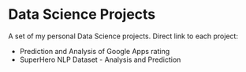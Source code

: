 # Data Science Projects 
A set of my personal Data Science projects. Direct link to each project:

* Prediction and Analysis of Google Apps rating
* SuperHero NLP Dataset - Analysis and Prediction
